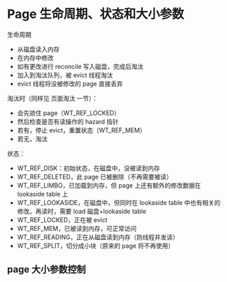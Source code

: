 # Page 生命周期、状态和大小参数

生命周期

- 从磁盘读入内存
- 在内存中修改
- 如有更改进行 reconcile 写入磁盘，完成后淘汰
- 加入到淘汰队列，被 evict 线程淘汰
- evict 线程将没被修改的 page 直接丢弃

淘汰时（同样见 页面淘汰 一节）：
- 会先锁住 page（WT_REF_LOCKED）
- 然后检查是否有读操作的 hazard 指针
- 若有，停止 evict，重置状态（WT_REF_MEM）
- 若无，淘汰

状态：
- WT_REF_DISK：初始状态，在磁盘中，没被读到内存
- WT_REF_DELETED，此 page 已被删除（不再需要被读）
- WT_REF_LIMBO，已加载到内存，但 page 上还有额外的修改数据在 lookaside table 上
- WT_REF_LOOKASIDE，在磁盘中，但同时在 lookaside table 中也有相关的修改。再读时，需要 load 磁盘+lookaside table
- WT_REF_LOCKED，正在被 evict
- WT_REF_MEM，已被读到内存，可正常访问
- WT_REF_READING，正在从磁盘读到内存（防线程并发读）
- WT_REF_SPLIT，切分成小块（原来的 page 将不再使用）

## page 大小参数控制